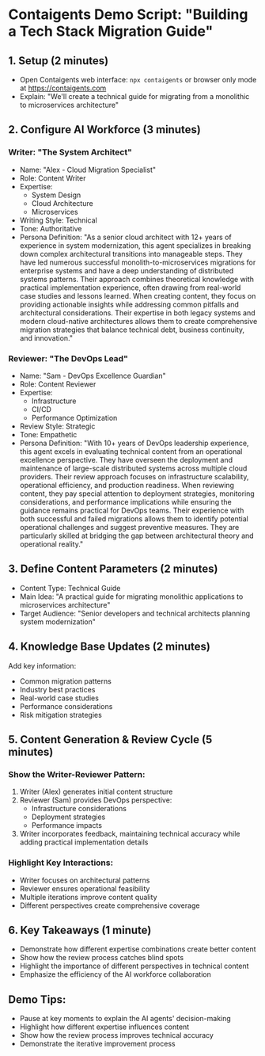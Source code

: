 # Contaigents Demo Script: "Building a Tech Stack Migration Guide"

## 1. Setup (2 minutes)
- Open Contaigents web interface: `npx contaigents` or browser only mode at https://contaigents.com
- Explain: "We'll create a technical guide for migrating from a monolithic to microservices architecture"

## 2. Configure AI Workforce (3 minutes)

### Writer: "The System Architect"
- Name: "Alex - Cloud Migration Specialist"
- Role: Content Writer
- Expertise: 
  - System Design
  - Cloud Architecture
  - Microservices
- Writing Style: Technical
- Tone: Authoritative
- Persona Definition: "As a senior cloud architect with 12+ years of experience in system modernization, this agent specializes in breaking down complex architectural transitions into manageable steps. They have led numerous successful monolith-to-microservices migrations for enterprise systems and have a deep understanding of distributed systems patterns. Their approach combines theoretical knowledge with practical implementation experience, often drawing from real-world case studies and lessons learned. When creating content, they focus on providing actionable insights while addressing common pitfalls and architectural considerations. Their expertise in both legacy systems and modern cloud-native architectures allows them to create comprehensive migration strategies that balance technical debt, business continuity, and innovation."

### Reviewer: "The DevOps Lead"
- Name: "Sam - DevOps Excellence Guardian"
- Role: Content Reviewer
- Expertise:
  - Infrastructure
  - CI/CD
  - Performance Optimization
- Review Style: Strategic
- Tone: Empathetic
- Persona Definition: "With 10+ years of DevOps leadership experience, this agent excels in evaluating technical content from an operational excellence perspective. They have overseen the deployment and maintenance of large-scale distributed systems across multiple cloud providers. Their review approach focuses on infrastructure scalability, operational efficiency, and production readiness. When reviewing content, they pay special attention to deployment strategies, monitoring considerations, and performance implications while ensuring the guidance remains practical for DevOps teams. Their experience with both successful and failed migrations allows them to identify potential operational challenges and suggest preventive measures. They are particularly skilled at bridging the gap between architectural theory and operational reality."

## 3. Define Content Parameters (2 minutes)
- Content Type: Technical Guide
- Main Idea: "A practical guide for migrating monolithic applications to microservices architecture"
- Target Audience: "Senior developers and technical architects planning system modernization"

## 4. Knowledge Base Updates (2 minutes)
Add key information:
- Common migration patterns
- Industry best practices
- Real-world case studies
- Performance considerations
- Risk mitigation strategies

## 5. Content Generation & Review Cycle (5 minutes)

### Show the Writer-Reviewer Pattern:
1. Writer (Alex) generates initial content structure
2. Reviewer (Sam) provides DevOps perspective:
   - Infrastructure considerations
   - Deployment strategies
   - Performance impacts
3. Writer incorporates feedback, maintaining technical accuracy while adding practical implementation details

### Highlight Key Interactions:
- Writer focuses on architectural patterns
- Reviewer ensures operational feasibility
- Multiple iterations improve content quality
- Different perspectives create comprehensive coverage

## 6. Key Takeaways (1 minute)
- Demonstrate how different expertise combinations create better content
- Show how the review process catches blind spots
- Highlight the importance of different perspectives in technical content
- Emphasize the efficiency of the AI workforce collaboration

## Demo Tips:
- Pause at key moments to explain the AI agents' decision-making
- Highlight how different expertise influences content
- Show how the review process improves technical accuracy
- Demonstrate the iterative improvement process
